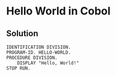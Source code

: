# Hello World in Cobol

## Solution

```Cobol
IDENTIFICATION DIVISION.
PROGRAM-ID. HELLO-WORLD.
PROCEDURE DIVISION.
    DISPLAY "Hello, World!"
STOP RUN.

```